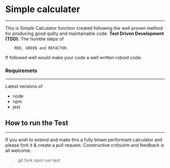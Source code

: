 # Simple calculater

-----------------------

This is Simple Calculator function created following the well
proven method for producing good qulity and maintainable code.
**Test Driven Development (TDD).** The humble steps of 

```
    RED, GREEN and REFACTOR.

```

If followed well would make your code a well written robost code.

### Requiremets

------------------

Latest versions of 

* node
* npm
* jest


## How to run the Test

---------------------------
If you wish to extend and make this a fully blown performant calculator and
please fork it & create a pull request. Constructive critisizim and feedback is all welcome.
>
> git fork
> npm run test
>



